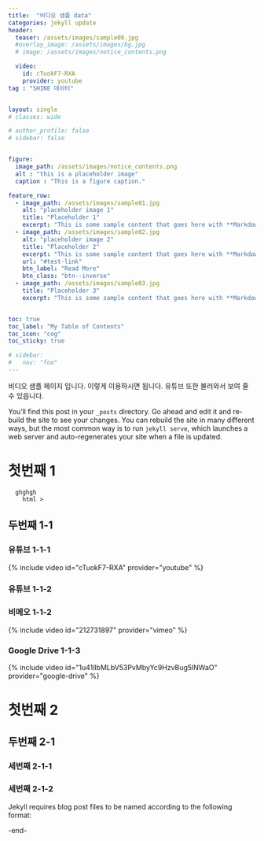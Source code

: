 ```yaml
---
title:  "비디오 샘플 data"
categories: jekyll update
header:
  teaser: /assets/images/sample09.jpg
  #overlay_image: /assets/images/bg.jpg
  # image: /assets/images/notice_contents.png

  video:
    id: cTuokF7-RXA
    provider: youtube
tag : "SHINE 데이터"


layout: single
# classes: wide

# author_profile: false
# sidebar: false


figure:
  image_path: /assets/images/notice_contents.png
  alt : "this is a placeholder image"
  caption : "This is a figure caption."

feature_row:
  - image_path: /assets/images/sample01.jpg
    alt: "placeholder image 1"
    title: "Placeholder 1"
    excerpt: "This is some sample content that goes here with **Markdown** formatting."
  - image_path: /assets/images/sample02.jpg
    alt: "placeholder image 2"
    title: "Placeholder 2"
    excerpt: "This is some sample content that goes here with **Markdown** formatting."
    url: "#test-link"
    btn_label: "Read More"
    btn_class: "btn--inverse"
  - image_path: /assets/images/sample03.jpg
    title: "Placeholder 3"
    excerpt: "This is some sample content that goes here with **Markdown** formatting."


toc: true
toc_label: "My Table of Contents"
toc_icon: "cog"
toc_sticky: true

# sidebar:
#   nav: "foo"
---
```

비디오 샘플 페이지 입니다. 이렇게 이용하시면 됩니다. 유튜브 또한 불러와서 보여 줄 수 있읍니다.

You’ll find this post in your `_posts` directory. Go ahead and edit it and re-build the site to see your changes. You can rebuild the site in many different ways, but the most common way is to run `jekyll serve`, which launches a web server and auto-regenerates your site when a file is updated.

# 첫번째 1
```
  ghghgh
    html > 
```
## 두번째 1-1
### 유튜브 1-1-1
{% include video id="cTuokF7-RXA" provider="youtube" %}
### 유튜브 1-1-2

### 비메오 1-1-2
{% include video id="212731897" provider="vimeo" %}
### Google Drive 1-1-3
{% include video id="1u41lIbMLbV53PvMbyYc9HzvBug5lNWaO" provider="google-drive" %}


# 첫번째 2
## 두번째 2-1
### 세번째 2-1-1
### 세번째 2-1-2



Jekyll requires blog post files to be named according to the following format:

-end-